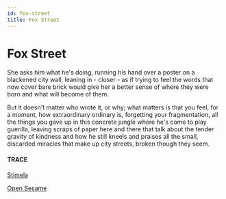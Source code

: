 ```yaml
---
id: fox-street
title: Fox Street
---
```


# Fox Street

She asks him what he's doing, 
running his hand over a poster 
on a blackened city wall,
leaning in - closer - 
as if trying to feel the words
that now cover bare brick 
would give her a better sense
of where they were born
and what will become of them.

But it doesn't matter who wrote it, 
or why;
what matters is that you feel, 
for a moment,
how extraordinary ordinary is,
forgetting your fragmentation,
all the things you gave up 
in this concrete jungle 
where he's come to play guerilla, 
leaving scraps of paper here and there
that talk about the tender gravity of kindness
and how he still kneels 
and praises all the small, 
discarded miracles
that make up city streets, 
broken though they seem.


#### TRACE

[Stimela](https://www.youtube.com/watch?v=FE1vSjikzEQ "Hugh Masekela")

[Open Sesame](https://archive.org/stream/GuerillaOpenAccessManifesto/Goamjuly2008_djvu.txt "A Manifesto")
